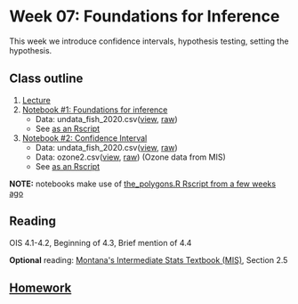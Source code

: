 # Week 07: Foundations for Inference

This week we introduce confidence intervals, hypothesis testing, setting the hypothesis.

## Class outline

 1. [Lecture](lecture7_s2020_toupload.pdf)
 1. [Notebook #1: Foundations for inference](prep_part1_foundationsForInference.ipynb)
    * Data:  undata\_fish\_2020.csv([view](../week02/undata_fish_2020.csv), [raw](https://raw.githubusercontent.com/jnaiman/is542_spring2020/master/week02/undata_fish_2020.csv))
	* See [as an Rscript](Rscripts/prep_part1_foundationsForInference.R)
 1. [Notebook #2: Confidence Interval](prep_part2_confidenceIntervals.ipynb)
    * Data:  undata\_fish\_2020.csv([view](../week02/undata_fish_2020.csv), [raw](https://raw.githubusercontent.com/jnaiman/is542_spring2020/master/week02/undata_fish_2020.csv))
    * Data:  ozone2.csv([view](ozone2.csv), [raw](https://raw.githubusercontent.com/jnaiman/is542_spring2020/master/week07/ozone2.csv)) (Ozone data from MIS)
	* See [as an Rscript](Rscripts/prep_part2_confidenceIntervals.R)
	
**NOTE:** notebooks make use of [the_polygons.R Rscript from a few weeks ago](../week04/plot_polygons.R)
	
## Reading

OIS 4.1-4.2, Beginning of 4.3, Brief mention of 4.4

**Optional** reading: [Montana's Intermediate Stats Textbook (MIS)](https://scholarworks.montana.edu/xmlui/bitstream/handle/1/2999/Greenwood_Book_2.1.pdf?sequence=9&isAllowed=y), Section 2.5

## [Homework](homework.md)

